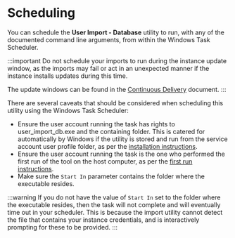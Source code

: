 # Scheduling

You can schedule the **User Import - Database** utility to run, with any of the documented command line arguments, from within the Windows Task Scheduler.

:::important
Do not schedule your imports to run during the instance update window, as the imports may fail or act in an unexpected manner if the instance installs updates during this time.

The update windows can be found in the [Continuous Delivery](/hornbill-cloud/continuous-delivery#hornbill-update-deployment-process) document.
:::

There are several caveats that should be considered when scheduling this utility using the Windows Task Scheduler:

- Ensure the user account running the task has rights to user_import_db.exe and the containing folder. This is catered for automatically by Windows if the utility is stored and run from the service account user profile folder, as per the [installation instructions](/data-imports-guide/users/database/overview#installation).
- Ensure the user account running the task is the one who performed the first run of the tool on the host computer, as per the [first run instructions](/data-imports-guide/users/database/command#first-run).
- Make sure the `Start In` parameter contains the folder where the executable resides.

:::warning
If you do not have the value of `Start In` set to the folder where the executable resides, then the task will not complete and will eventually time out in your scheduler. This is because the import utility cannot detect the file that contains your instance credentials, and is interactively prompting for these to be provided.
:::